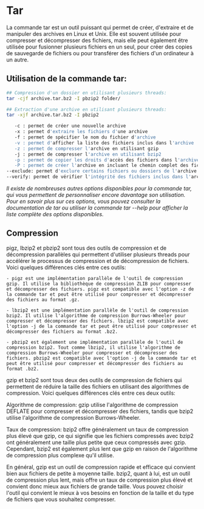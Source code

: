 <!-- metastart
Auteur  == loxcy
Version == 0.1
Date    == 2023/01/01 
Categories == python
Tags       == fedora tar
endmeta -->
Tar
===
La commande tar est un outil puissant qui permet de créer, d'extraire et de manipuler des archives en Linux et Unix. Elle est souvent utilisée pour compresser et décompresser des fichiers, mais elle peut également être utilisée pour fusionner plusieurs fichiers en un seul, pour créer des copies de sauvegarde de fichiers ou pour transférer des fichiers d'un ordinateur à un autre.

## Utilisation de la commande tar:

```sh
## Compression d'un dossier en utilisant plusieurs threads:
tar -cjf archive.tar.bz2 -I pbzip2 folder/

## Extraction d'une archive en utilisant plusieurs threads:
tar -xjf archive.tar.bz2 -I pbzip2

   -c : permet de créer une nouvelle archive
   -x : permet d'extraire les fichiers d'une archive
   -f : permet de spécifier le nom du fichier d'archive
   -v : permet d'afficher la liste des fichiers inclus dans l'archive
   -z : permet de compresser l'archive en utilisant gzip
   -j : permet de compresser l'archive en utilisant bzip2
   -p : permet de copier les droits d'accès des fichiers dans l'archive
   -P : permet de créer l'archive en incluant le chemin complet des fichiers
--exclude: permet d'exclure certains fichiers ou dossiers de l'archive
--verify: permet de vérifier l'intégrité des fichiers inclus dans l'archive
```
*Il existe de nombreuses autres options disponibles pour la commande tar, qui vous permettent de personnaliser encore davantage son utilisation. Pour en savoir plus sur ces options, vous pouvez consulter la documentation de tar ou utiliser la commande tar --help pour afficher la liste complète des options disponibles.*

## Compression 

pigz, lbzip2 et pbzip2 sont tous des outils de compression et de décompression parallèles qui permettent d'utiliser plusieurs threads pour accélérer le processus de compression et de décompression de fichiers. Voici quelques différences clés entre ces outils:

    - pigz est une implémentation parallèle de l'outil de compression gzip. Il utilise la bibliothèque de compression ZLIB pour compresser et décompresser des fichiers. pigz est compatible avec l'option -z de la commande tar et peut être utilisé pour compresser et décompresser des fichiers au format .gz.  

    - lbzip2 est une implémentation parallèle de l'outil de compression bzip2. Il utilise l'algorithme de compression Burrows-Wheeler pour compresser et décompresser des fichiers. lbzip2 est compatible avec l'option -j de la commande tar et peut être utilisé pour compresser et décompresser des fichiers au format .bz2.

    - pbzip2 est également une implémentation parallèle de l'outil de compression bzip2. Tout comme lbzip2, il utilise l'algorithme de compression Burrows-Wheeler pour compresser et décompresser des fichiers. pbzip2 est compatible avec l'option -j de la commande tar et peut être utilisé pour compresser et décompresser des fichiers au format .bz2.

gzip et bzip2 sont tous deux des outils de compression de fichiers qui permettent de réduire la taille des fichiers en utilisant des algorithmes de compression. Voici quelques différences clés entre ces deux outils:

Algorithme de compression: gzip utilise l'algorithme de compression DEFLATE pour compresser et décompresser des fichiers, tandis que bzip2 utilise l'algorithme de compression Burrows-Wheeler.

Taux de compression: bzip2 offre généralement un taux de compression plus élevé que gzip, ce qui signifie que les fichiers compressés avec bzip2 ont généralement une taille plus petite que ceux compressés avec gzip. Cependant, bzip2 est également plus lent que gzip en raison de l'algorithme de compression plus complexe qu'il utilise.

En général, gzip est un outil de compression rapide et efficace qui convient bien aux fichiers de petite à moyenne taille. bzip2, quant à lui, est un outil de compression plus lent, mais offre un taux de compression plus élevé et convient donc mieux aux fichiers de grande taille. Vous pouvez choisir l'outil qui convient le mieux à vos besoins en fonction de la taille et du type de fichiers que vous souhaitez compresser.
